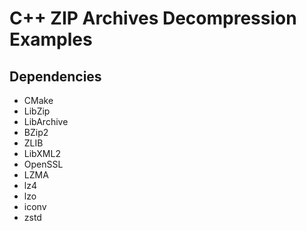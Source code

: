# C++ ZIP Archives Decompression Examples

## Dependencies

- CMake
- LibZip
- LibArchive
- BZip2
- ZLIB
- LibXML2
- OpenSSL
- LZMA
- lz4
- lzo
- iconv
- zstd
